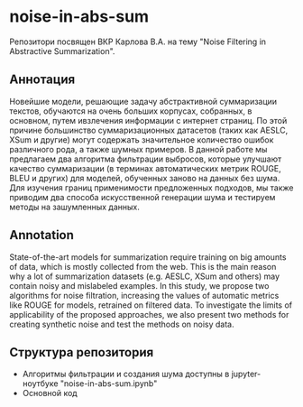 # noise-in-abs-sum
Репозитори посвящен ВКР Карлова В.А. на тему "Noise Filtering in Abstractive Summarization".

## Аннотация
Новейшие модели, решающие задачу абстрактивной суммаризации текстов, обучаются на очень больших корпусах, собранных, в основном, путем ивзлечения информации с интернет страниц. По этой причине большинство суммаризационных датасетов (таких как AESLC, XSum и другие) могут содержать значительное количество ошибок различного рода, а также шумных примеров. В данной работе мы предлагаем два алгоритма фильтрации выбросов, которые улучшают качество суммаризации (в терминах автоматических метрик ROUGE, BLEU и другиx) для моделей, обученных заново на данных без шума. Для изучения границ применимости предложенных подходов, мы также приводим два способа искусственной генерации шума и тестируем методы на зашумленных данных.

## Annotation
State-of-the-art models for summarization require training on big amounts of data, which is mostly collected from the web. This is the main reason why a lot of summarization datasets (e.g. AESLC, XSum and others) may contain noisy and mislabeled examples. In this study, we propose two algorithms for noise filtration, increasing the values of automatic metrics like ROUGE for models, retrained on filtered data. To investigate the limits of applicability of the proposed approaches, we also present two methods for creating synthetic noise and test the methods on noisy data.

## Структура репозитория
* Алгоритмы фильтрации и создания шума доступны в jupyter-ноутбуке "noise-in-abs-sum.ipynb"
* Основной код 
